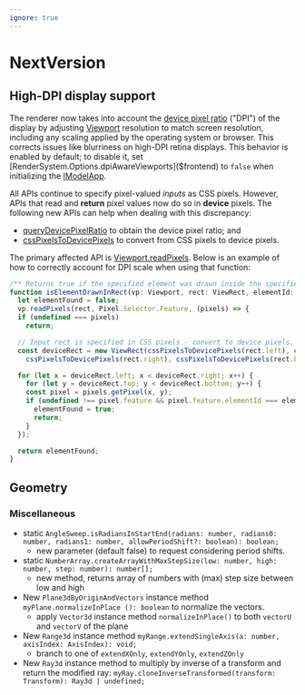 ```yaml
---
ignore: true
---
```

# NextVersion

## High-DPI display support

The renderer now takes into account the [device pixel ratio](https://developer.mozilla.org/en-US/docs/Web/API/Window/devicePixelRatio) ("DPI") of the display by adjusting [Viewport]($frontend) resolution to match screen resolution, including any scaling applied by the operating system or browser. This corrects issues like blurriness on high-DPI retina displays. This behavior is enabled by default; to disable it, set [RenderSystem.Options.dpiAwareViewports]($frontend) to `false` when initializing the [IModelApp]($frontend).

All APIs continue to specify pixel-valued *inputs* as CSS pixels. However, APIs that read and **return** pixel values now do so in **device** pixels. The following new APIs can help when dealing with this discrepancy:
* [queryDevicePixelRatio]($frontend) to obtain the device pixel ratio; and
* [cssPixelsToDevicePixels]($frontend) to convert from CSS pixels to device pixels.

The primary affected API is [Viewport.readPixels]($frontend). Below is an example of how to correctly account for DPI scale when using that function:

```ts
/** Returns true if the specified element was drawn inside the specified region of the viewport. */
function isElementDrawnInRect(vp: Viewport, rect: ViewRect, elementId: Id64String): boolean {
  let elementFound = false;
  vp.readPixels(rect, Pixel.Selector.Feature, (pixels) => {
  if (undefined === pixels)
    return;

  // Input rect is specified in CSS pixels - convert to device pixels.
  const deviceRect = new ViewRect(cssPixelsToDevicePixels(rect.left), cssPixelsToDevicePixels(rect.top),
    cssPixelsToDevicePixels(rect.right), cssPixelsToDevicePixels(rect.bottom));

  for (let x = deviceRect.left; x < deviceRect.right; x++) {
    for (let y = deviceRect.top; y < deviceRect.bottom; y++) {
    const pixel = pixels.getPixel(x, y);
    if (undefined !== pixel.feature && pixel.feature.elementId === elementId) {
      elementFound = true;
      return;
    }
  });

  return elementFound;
}
```

## Geometry

### Miscellaneous

* static `AngleSweep.isRadiansInStartEnd(radians: number, radians0: number, radians1: number, allowPeriodShift?: boolean): boolean;`
  * new parameter (default false) to request considering period shifts.
* static `NumberArray.createArrayWithMaxStepSize(low: number, high: number, step: number): number[];`
  * new method, returns array of numbers with (max) step size between low and high
* New `Plane3dByOriginAndVectors` instance method `myPlane.normalizeInPlace (): boolean` to normalize the vectors.
  * apply `Vector3d` instance method `normalizeInPlace()` to both `vectorU` and `vectorV` of the plane
* New `Range3d` instance method `myRange.extendSingleAxis(a: number, axisIndex: AxisIndex): void;`
  * branch to one of `extendXOnly`, `extendYOnly`, `extendZOnly`
* New `Ray3d` instance method to multiply by inverse of a transform and return the modified ray: `myRay.cloneInverseTransformed(transform: Transform): Ray3d | undefined;`
